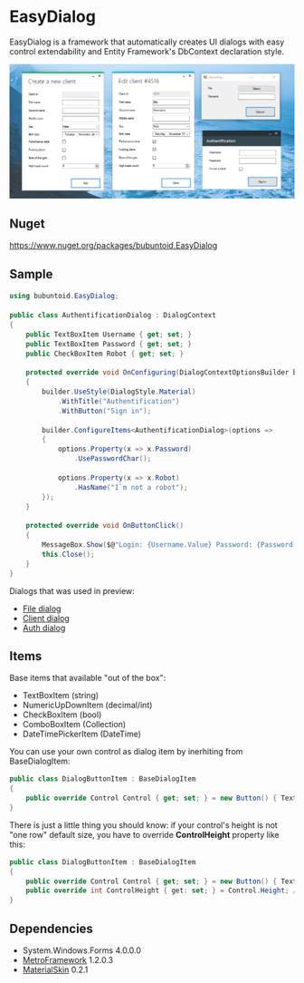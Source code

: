 # EasyDialog
EasyDialog is a framework that automatically creates UI dialogs with easy control extendability and Entity Framework's DbContext declaration style.

<p align="center">
  <img src="https://github.com/bubuntoid/EasyDialog/raw/base-architecture/assets/Screenshot_0.png" alt="Sublime's custom image"/>
</p>

## Nuget
https://www.nuget.org/packages/bubuntoid.EasyDialog

## Sample
```csharp
using bubuntoid.EasyDialog;

public class AuthentificationDialog : DialogContext
{
    public TextBoxItem Username { get; set; }
    public TextBoxItem Password { get; set; }
    public CheckBoxItem Robot { get; set; }

    protected override void OnConfiguring(DialogContextOptionsBuilder builder)
    {
        builder.UseStyle(DialogStyle.Material)
            .WithTitle("Authentification")
            .WithButton("Sign in");

        builder.ConfigureItems<AuthentificationDialog>(options =>
        {
            options.Property(x => x.Password)
                .UsePasswordChar();

            options.Property(x => x.Robot)
                .HasName("I`m not a robot");
        });
    }

    protected override void OnButtonClick()
    {
        MessageBox.Show($@"Login: {Username.Value} Password: {Password.Value}");
        this.Close();
    }
}
```

Dialogs that was used in preview:
- [File dialog](https://github.com/bubuntoid/EasyDialog/blob/main/src/EasyDialog.Tests/Implementation/UploadFileDialog.cs)
- [Client dialog](https://github.com/bubuntoid/EasyDialog/blob/main/src/EasyDialog.Tests/Implementation/ClientDialog.cs)
- [Auth dialog](https://github.com/bubuntoid/EasyDialog/blob/main/src/EasyDialog.Tests/Implementation/AuthentificationDialog.cs)

## Items
Base items that available "out of the box":
- TextBoxItem (string)
- NumericUpDownItem (decimal/int)
- CheckBoxItem (bool)
- ComboBoxItem (Collection)
- DateTimePickerItem (DateTime)

You can use your own control as dialog item by inerhiting from BaseDialogItem:
```csharp
public class DialogButtonItem : BaseDialogItem
{
    public override Control Control { get; set; } = new Button() { Text = "Click on me!" };
}
```
There is just a little thing you should know: if your control's height is not "one row" default size, you have to override **ControlHeight** property like this:
```csharp
public class DialogButtonItem : BaseDialogItem
{
    public override Control Control { get; set; } = new Button() { Text = "Click on me!" };
    public override int ControlHeight { get: set; } = Control.Height; // or something like that
}
```

## Dependencies
- System.Windows.Forms 4.0.0.0
- [MetroFramework](https://github.com/thielj/MetroFramework) 1.2.0.3
- [MaterialSkin](https://github.com/IgnaceMaes/MaterialSkin) 0.2.1
